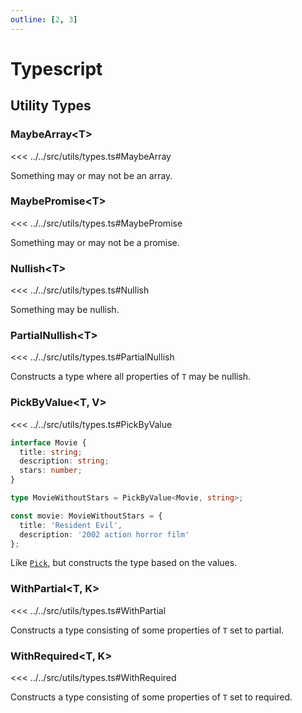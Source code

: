 ```yaml
---
outline: [2, 3]
---
```


# Typescript

## Utility Types

### MaybeArray\<T>

<<< ../../src/utils/types.ts#MaybeArray

Something may or may not be an array.

### MaybePromise\<T>

<<< ../../src/utils/types.ts#MaybePromise

Something may or may not be a promise.

### Nullish\<T>

<<< ../../src/utils/types.ts#Nullish

Something may be nullish.

### PartialNullish\<T>

<<< ../../src/utils/types.ts#PartialNullish

Constructs a type where all properties of `T` may be nullish.

### PickByValue\<T, V>

<<< ../../src/utils/types.ts#PickByValue

```ts
interface Movie {
  title: string;
  description: string;
  stars: number;
}

type MovieWithoutStars = PickByValue<Movie, string>;

const movie: MovieWithoutStars = {
  title: 'Resident Evil',
  description: '2002 action horror film'
};
```

Like [`Pick`](https://www.typescriptlang.org/docs/handbook/utility-types.html#picktype-keys), but constructs the type based on the values.

### WithPartial\<T, K>

<<< ../../src/utils/types.ts#WithPartial

Constructs a type consisting of some properties of `T` set to partial.

### WithRequired\<T, K>

<<< ../../src/utils/types.ts#WithRequired

Constructs a type consisting of some properties of `T` set to required.
